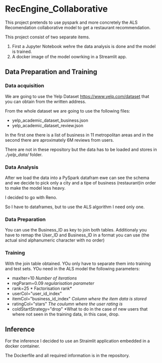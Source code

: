 # RecEngine_Collaborative 

This project pretends to use pyspark and more concretely the ALS Recomendation collaborative model to get a restaurant recommendation.

This project consist of two separate items.

1. First a Jupyter Notebook wehre the data analysis is done and the model is trained.
2. A docker image of the model oowrking in a Streamlit app.

## Data Preparation and Training

### Data acquisition

We are going to use the Yelp Dataset https://www.yelp.com/dataset that you can obtain from the written address.

From the whole dataset we are going to use the following files:

- yelp_academic_dataset_business.json
- yelp_academic_dataset_review.json

In the first one there is a list of business in 11 metropolitan areas and in the second there are aproximately 6M reviews from users.

There are not in these repository but the data has to be loaded and stores in *./yelp_data/* folder.

### Data Analysis

After we load the data into a PySpark datafram ewe can see the schema and we decide to pick only a city and a tipe of business (restaurant)in order to make the model less heavy.

I decided to go with Reno.

So I have to dataframes, but to use the ALS algorithm I need only one.

### Data Preparation

You can use the Business_ID as key to join both tables. Additionaly you have to remap the User_ID and Business_ID in a format you can use (the actual sind alphanumeric character with no order)



### Training

With the join table obtained. YOu only have to separate them into training and test sets. YOu need in the ALS model the following parameters:

- maxIter=10 *Number of iterations*
- regParam=0.09 *regularisation parameter*
- rank=25 * Factorisation rank*
- userCol="user_id_index"
- itemCol="business_id_index" *Column where the item data is stored*
- ratingCol="stars" *The coulumn where the user rating is*
- coldStartStrategy="drop" *What to do in the case of new users that where not seen in the training data, in this case, drop.


## Inference

For the inference I decided to use an Straimlit application embedded in a docker container.

The Dockerfile and all required information is in the repository.





